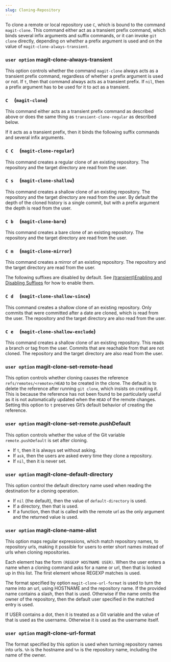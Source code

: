 ```yaml
---
slug: Cloning-Repository
---
```


To clone a remote or local repository use `C`, which is bound to the command `magit-clone`. This command either act as a transient prefix command, which binds several infix arguments and suffix commands, or it can invoke `git clone` directly, depending on whether a prefix argument is used and on the value of `magit-clone-always-transient`.

### <span className="tag useroption">`user option`</span> **magit-clone-always-transient**

This option controls whether the command `magit-clone` always acts as a transient prefix command, regardless of whether a prefix argument is used or not. If `t`, then that command always acts as a transient prefix. If `nil`, then a prefix argument has to be used for it to act as a transient.

### `C`     (`magit-clone`)

This command either acts as a transient prefix command as described above or does the same thing as `transient-clone-regular` as described below.

If it acts as a transient prefix, then it binds the following suffix commands and several infix arguments.

### `C C`     (`magit-clone-regular`)

This command creates a regular clone of an existing repository. The repository and the target directory are read from the user.

### `C s`     (`magit-clone-shallow`)

This command creates a shallow clone of an existing repository. The repository and the target directory are read from the user. By default the depth of the cloned history is a single commit, but with a prefix argument the depth is read from the user.

### `C b`     (`magit-clone-bare`)

This command creates a bare clone of an existing repository. The repository and the target directory are read from the user.

### `C m`     (`magit-clone-mirror`)

This command creates a mirror of an existing repository. The repository and the target directory are read from the user.

The following suffixes are disabled by default. See [(transient)Enabling and Disabling Suffixes](https://magit.vc/manual/transient.html#Enabling-and-Disabling-Suffixes) for how to enable them.

### `C d`     (`magit-clone-shallow-since`)

This command creates a shallow clone of an existing repository. Only commits that were committed after a date are cloned, which is read from the user. The repository and the target directory are also read from the user.

### `C e`     (`magit-clone-shallow-exclude`)

This command creates a shallow clone of an existing repository. This reads a branch or tag from the user. Commits that are reachable from that are not cloned. The repository and the target directory are also read from the user.

### <span className="tag useroption">`user option`</span> **magit-clone-set-remote-head**

This option controls whether cloning causes the reference `refs/remotes/<remote>/HEAD` to be created in the clone. The default is to delete the reference after running `git clone`, which insists on creating it. This is because the reference has not been found to be particularly useful as it is not automatically updated when the `HEAD` of the remote changes. Setting this option to `t` preserves Git’s default behavior of creating the reference.

### <span className="tag useroption">`user option`</span> **magit-clone-set-remote.pushDefault**

This option controls whether the value of the Git variable `remote.pushDefault` is set after cloning.

*   If `t`, then it is always set without asking.
*   If `ask`, then the users are asked every time they clone a repository.
*   If `nil`, then it is never set.

### <span className="tag useroption">`user option`</span> **magit-clone-default-directory**

This option control the default directory name used when reading the destination for a cloning operation.

*   If `nil` (the default), then the value of `default-directory` is used.
*   If a directory, then that is used.
*   If a function, then that is called with the remote url as the only argument and the returned value is used.

### <span className="tag useroption">`user option`</span> **magit-clone-name-alist**

This option maps regular expressions, which match repository names, to repository urls, making it possible for users to enter short names instead of urls when cloning repositories.

Each element has the form `(REGEXP HOSTNAME USER)`. When the user enters a name when a cloning command asks for a name or url, then that is looked up in this list. The first element whose REGEXP matches is used.

The format specified by option `magit-clone-url-format` is used to turn the name into an url, using HOSTNAME and the repository name. If the provided name contains a slash, then that is used. Otherwise if the name omits the owner of the repository, then the default user specified in the matched entry is used.

If USER contains a dot, then it is treated as a Git variable and the value of that is used as the username. Otherwise it is used as the username itself.

### <span className="tag useroption">`user option`</span> **magit-clone-url-format**

The format specified by this option is used when turning repository names into urls. `%h` is the hostname and `%n` is the repository name, including the name of the owner.

